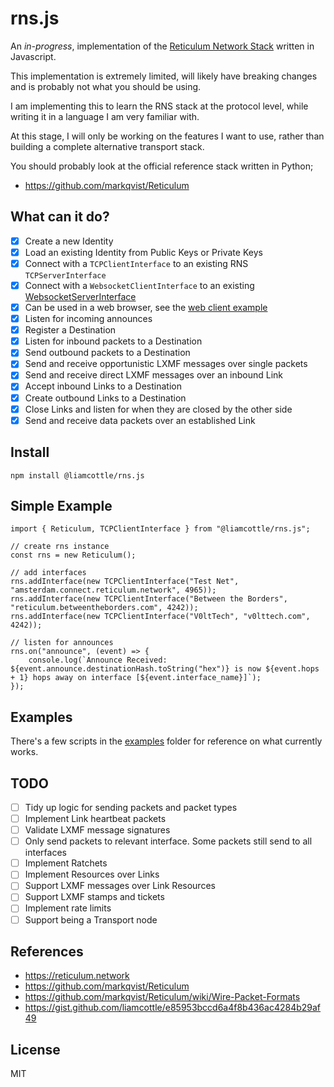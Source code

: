 # rns.js

An _in-progress_, implementation of the [Reticulum Network Stack](https://reticulum.network/) written in Javascript.

This implementation is extremely limited, will likely have breaking changes and is probably not what you should be using.

I am implementing this to learn the RNS stack at the protocol level, while writing it in a language I am very familiar with.

At this stage, I will only be working on the features I want to use, rather than building a complete alternative transport stack.

You should probably look at the official reference stack written in Python;

- https://github.com/markqvist/Reticulum

## What can it do?

- [x] Create a new Identity
- [x] Load an existing Identity from Public Keys or Private Keys
- [x] Connect with a `TCPClientInterface` to an existing RNS `TCPServerInterface`
- [x] Connect with a `WebsocketClientInterface` to an existing [WebsocketServerInterface](https://github.com/liamcottle/reticulum-meshchat/blob/e6ff5097c07fe09e90a392acb516f033b2a637de/src/backend/interfaces/WebsocketServerInterface.py)
- [x] Can be used in a web browser, see the [web client example](./web)
- [x] Listen for incoming announces
- [x] Register a Destination
- [x] Listen for inbound packets to a Destination
- [x] Send outbound packets to a Destination
- [x] Send and receive opportunistic LXMF messages over single packets
- [x] Send and receive direct LXMF messages over an inbound Link
- [x] Accept inbound Links to a Destination
- [x] Create outbound Links to a Destination
- [x] Close Links and listen for when they are closed by the other side
- [x] Send and receive data packets over an established Link

## Install

```
npm install @liamcottle/rns.js
```

## Simple Example

```
import { Reticulum, TCPClientInterface } from "@liamcottle/rns.js";

// create rns instance
const rns = new Reticulum();

// add interfaces
rns.addInterface(new TCPClientInterface("Test Net", "amsterdam.connect.reticulum.network", 4965));
rns.addInterface(new TCPClientInterface("Between the Borders", "reticulum.betweentheborders.com", 4242));
rns.addInterface(new TCPClientInterface("V0ltTech", "v0lttech.com", 4242));

// listen for announces
rns.on("announce", (event) => {
    console.log(`Announce Received: ${event.announce.destinationHash.toString("hex")} is now ${event.hops + 1} hops away on interface [${event.interface_name}]`);
});
```

## Examples

There's a few scripts in the [examples](./examples) folder for reference on what currently works.

## TODO

- [ ] Tidy up logic for sending packets and packet types
- [ ] Implement Link heartbeat packets
- [ ] Validate LXMF message signatures
- [ ] Only send packets to relevant interface. Some packets still send to all interfaces
- [ ] Implement Ratchets
- [ ] Implement Resources over Links
- [ ] Support LXMF messages over Link Resources
- [ ] Support LXMF stamps and tickets
- [ ] Implement rate limits
- [ ] Support being a Transport node

## References

- https://reticulum.network
- https://github.com/markqvist/Reticulum
- https://github.com/markqvist/Reticulum/wiki/Wire-Packet-Formats
- https://gist.github.com/liamcottle/e85953bccd6a4f8b436ac4284b29af49

## License

MIT

